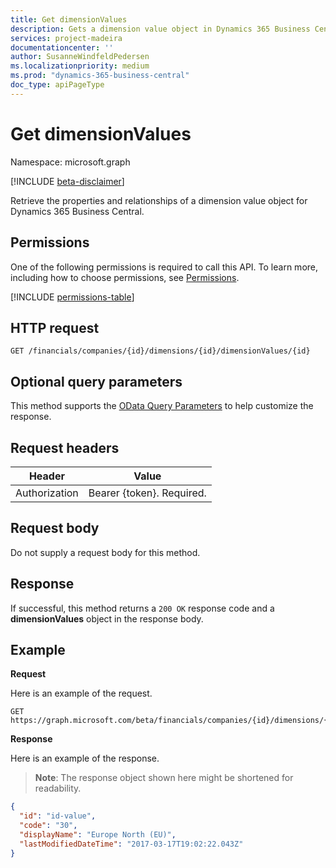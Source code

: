 ```yaml
---
title: Get dimensionValues 
description: Gets a dimension value object in Dynamics 365 Business Central.
services: project-madeira
documentationcenter: ''
author: SusanneWindfeldPedersen
ms.localizationpriority: medium
ms.prod: "dynamics-365-business-central"
doc_type: apiPageType
---
```


# Get dimensionValues

Namespace: microsoft.graph

[!INCLUDE [beta-disclaimer](../../includes/beta-disclaimer.md)]

Retrieve the properties and relationships of a dimension value object for Dynamics 365 Business Central.

## Permissions
One of the following permissions is required to call this API. To learn more, including how to choose permissions, see [Permissions](/graph/permissions-reference).

<!-- { "blockType": "permissions", "name": "dynamics_dimensionvalue_get" } -->
[!INCLUDE [permissions-table](../includes/permissions/dynamics-dimensionvalue-get-permissions.md)]

## HTTP request

```
GET /financials/companies/{id}/dimensions/{id}/dimensionValues/{id}
```

## Optional query parameters
This method supports the [OData Query Parameters](/graph/query-parameters) to help customize the response.

## Request headers
|Header       |Value                     |
|-------------|--------------------------|
|Authorization|Bearer {token}. Required. |

## Request body
Do not supply a request body for this method.

## Response
If successful, this method returns a `200 OK` response code and a **dimensionValues** object in the response body.

## Example

**Request**

Here is an example of the request.
```http
GET https://graph.microsoft.com/beta/financials/companies/{id}/dimensions/{id}/dimensionValues/{id}
```

**Response**

Here is an example of the response. 

> **Note**: The response object shown here might be shortened for readability.

```json
{
  "id": "id-value",
  "code": "30",
  "displayName": "Europe North (EU)",
  "lastModifiedDateTime": "2017-03-17T19:02:22.043Z"
}
```



